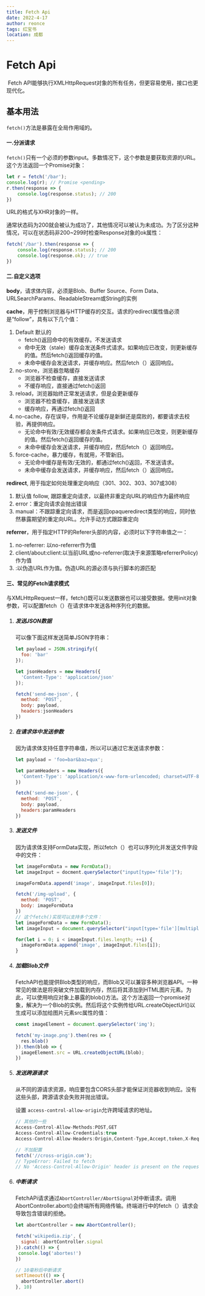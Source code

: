 ```yaml
---
title: Fetch Api
date: 2022-4-17
author: reonce
tags: 红宝书
location: 成都  
---
```

# Fetch Api

​	Fetch API能够执行XMLHttpRequest对象的所有任务，但更容易使用，接口也更现代化。



## 基本用法

`fetch()`方法是暴露在全局作用域的。

#### 一.**分派请求**

​	`fetch()`只有一个必须的参数input。多数情况下，这个参数是要获取资源的URL。这个方法返回一个Promise对象：

~~~js
let r = fetch('/bar');
console.log(r); // Promise <pending>
r.then(response => {
    console.log(response.status); // 200
})
~~~

URL的格式与XHR对象的一样。

通常状态码为200就会被认为成功了，其他情况可以被认为未成功。为了区分这种情况，可以在状态码非200~299时检查Response对象的ok属性：

~~~js
fetch('/bar').then(response => {
    console.log(response.status); // 200
    console.log(response.ok); // true
})
~~~

#### 二.**自定义选项**

**body**，请求体内容，必须是Blob、Buffer Source、Form Data、URLSearchParams、ReadableStream或String的实例

**cache**，用于控制浏览器与HTTP缓存的交互。请求的redirect属性值必须是“follow”，具有以下几个值：

1. Default 默认的
   + fetch()返回命中的有效缓存。不发送请求
   + 命中无效（stale）缓存会发送条件式请求。如果响应已改变，则更新缓存的值。然后fetch()返回缓存的值。
   + 未命中缓存会发送请求，并缓存响应。然后fetch（）返回响应。
2. no-store，浏览器忽略缓存
   + 浏览器不检查缓存，直接发送请求
   + 不缓存响应，直接通过fetch()返回
3. reload，浏览器始终正常发送请求，但是会更新缓存
   + 浏览器不检查缓存，直接发送请求
   + 缓存响应，再通过fetch()返回
4. no-cache，存在误导，作用是不论缓存是新鲜还是腐败的，都要请求去校验，再提供响应。
   + 无论命中有效/无效缓存都会发条件式请求。如果响应已改变，则更新缓存的值。然后fetch()返回缓存的值。
   + 未命中缓存会发送请求，并缓存响应，然后fetch（）返回响应。
5. force-cache，暴力缓存，有就用，不管新旧。
   + 无论命中缓存是有效/无效的，都通过fetch()返回，不发送请求。
   + 未命中缓存会发送请求，并缓存响应，然后fetch（）返回响应。

**redirect**, 用于指定如何处理重定向响应（301、302、303、307或308）

1. 默认值 follow, 跟踪重定向请求，以最终非重定向URL的响应作为最终响应
2. error：重定向请求会抛出错误
3. manual：不跟踪重定向请求，而是返回opaqueredirect类型的响应，同时依然暴露期望的重定向URL。允许手动方式跟踪重定向

**referrer**，用于指定HTTP的Referer头部的内容，必须时以下字符串值之一：

1. no-referrer: 以no-referrer作为值
2. client/about:client:以当前URL或no-referrer(取决于来源策略referrerPolicy)作为值
3. <URL>:以伪造URL作为值。伪造URL的源必须与执行脚本的源匹配

#### 三、常见的Fetch请求模式

与XMLHttpRequest一样，fetch()既可以发送数据也可以接受数据。使用init对象参数，可以配置fetch（）在请求体中发送各种序列化的数据。

1. ##### 发送JSON数据

   可以像下面这样发送简单JSON字符串：

   ```js
   let payload = JSON.stringify({
     foo: 'bar'
   });
   
   let jsonHeaders = new Headers({
     'Content-Type': 'application/json'
   });
   
   fetch('send-me-json', {
     method: 'POST',
     body: payload,
     headers:jsonHeaders
   })
   ```

2. ##### 在请求体中发送参数

   因为请求体支持任意字符串值，所以可以通过它发送请求参数：

   ```js
   let payload = 'foo=bar&baz=qux';
   
   let paramHeaders = new Headers({
     'Content-Type': 'application/x-www-form-urlencoded; charset=UTF-8'
   })
   
   fetch('send-me-json', {
     method: 'POST',
     body: payload,
     headers:paramHeaders
   })
   ```

3. ##### 发送文件

   因为请求体支持FormData实现，所以fetch（）也可以序列化并发送文件字段中的文件：

   ```js
   let imageFormData = new FormData();
   let imageInput = docment.querySelector("input[type='file']");
   
   imageFormData.append('image', imageInput.files[0]);
   
   fetch('/img-upload', {
     method: 'POST',
     body: imageFormData
   })
   // 这个fetch()实现可以支持多个文件：
   let imageFormData = new FormData();
   let imageInput = document.querySelector("input[type='file'][multiple]");
   
   for(let i = 0; i < imageInput.files.length; ++i) {
     imageFormData.append('image', imageInput.files[i]);
   }
   ```

4. ##### 加载Blob文件

   FetchAPI也能提供Blob类型的响应，而Blob又可以兼容多种浏览器API。一种常见的做法是将突破文件加载到内存，然后将其添加到HTML图片元素。为此，可以使用响应对象上暴露的blob()方法。这个方法返回一个promise对象，解决为一个Blob的实例。然后将这个实例传给URL.createObjectUrl()以生成可以添加给图片元素src属性的值：

   ```js
   const imageElement = document.querySelector('img');
   
   fetch('my-image.png').then(res => {
     res.blob()
   }).then(blob => {
     imageElement.src = URL.createObjectURL(blob);
   })
   ```

5. ##### 发送跨源请求

   从不同的源请求资源，响应要包含CORS头部才能保证浏览器收到响应。没有这些头部，跨源请求会失败并抛出错误。

   设置 `access-control-allow-origin`允许跨域请求的地址。

   ```js
   // 其他的一些
   Access-Control-Allow-Methods:POST,GET
   Access-Control-Allow-Credentials:true
   Access-Control-Allow-Headers:Origin,Content-Type,Accept,token,X-Requested-With
   ```

   ~~~js
   // 不加配置
   fetch('//cross-origin.com');
   // TypeError: Failed to fetch
   // No 'Access-Control-Allow-Origin' header is present on the requested resource.
   ~~~

6. ##### 中断请求

   FetchAPi请求通过`AbortController/AbortSignal`对中断请求。调用AbortController.abort()会终端所有网络传输。终端进行中的fetch（）请求会导致包含错误的拒绝。

   ```js
   let abortController = new AbortController();
   
   fetch('wikipedia.zip', {
     signal: abortController.signal
   }).catch(() => {
   	console.log('abortes!')
   })
   
   // 10毫秒后中断请求
   setTimeout(() => {
     abortController.abort()
   }, 10)
   ```

   


